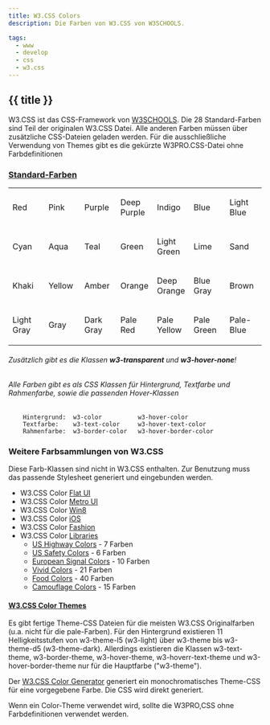 ```yaml
---
title: W3.CSS Colors
description: Die Farben von W3.CSS von W3SCHOOLS.

tags:
  - www
  - develop
  - css
  - w3.css
---
```

<style>.markdown td a,.markdown td a:hover{color:inherit;font-weight:inherit;}.markdown td p{text-align:center}</style>

## {{ title }}

W3.CSS ist das CSS-Framework von [W3SCHOOLS](https://www.w3schools.com/w3css/w3css_references.asp).
Die 28 Standard-Farben sind Teil der originalen W3.CSS Datei. 
Alle anderen Farben müssen über zusätzliche CSS-Dateien geladen werden.
Für die ausschließliche Verwendung von Themes gibt es die gekürzte W3PRO.CSS-Datei ohne Farbdefinitionen

### [Standard-Farben](https://www.w3schools.com/w3css/w3css_color_material.asp)

<table class="w3-table">
<tr>
<td class="w3-panel w3-red" style="width:14%"><p> Red </p></td>
<td class="w3-panel w3-pink" style="width:14%"><p> Pink </p></td>
<td class="w3-panel w3-purple" style="width:14%"><p> Purple </p></td>
<td class="w3-panel w3-deep-purple" style="width:14%"><p> Deep Purple </p></td>
<td class="w3-panel w3-indigo" style="width:14%"><p> Indigo </p></td>
<td class="w3-panel w3-blue" style="width:14%"><p> Blue </p></td>
<td class="w3-panel w3-light-blue" style="width:14%"><p> Light Blue </p></td>
</tr>
<tr>
<td class="w3-panel w3-cyan"><p> Cyan </p></td>
<td class="w3-panel w3-aqua"><p> Aqua </p></td>
<td class="w3-panel w3-teal"><p> Teal </p></td>
<td class="w3-panel w3-green"><p> Green </p></td>
<td class="w3-panel w3-light-green"><p> Light Green </p></td>
<td class="w3-panel w3-lime"><p> Lime </p></td>
<td class="w3-panel w3-sand"><p> Sand </p></td>
</tr>
<tr>
<td class="w3-panel w3-khaki"><p> Khaki </p></td>
<td class="w3-panel w3-yellow"><p> Yellow </p></td>
<td class="w3-panel w3-amber"><p> Amber </p></td>
<td class="w3-panel w3-orange"><p> Orange </p></td>
<td class="w3-panel w3-deep-orange"><p> Deep Orange </p></td>
<td class="w3-panel w3-blue-gray"><p> Blue Gray </p></td>
<td class="w3-panel w3-brown"><p> Brown </p></td>
</tr>
<tr>
<td class="w3-panel w3-light-gray"><p> Light Gray </p></td>
<td class="w3-panel w3-gray" ><p> Gray </p></td>
<td class="w3-panel w3-dark-gray"><p> Dark Gray </p></td>
<td class="w3-panel w3-pale-red"><p> Pale Red </p></td>
<td class="w3-panel w3-pale-yellow"><p> Pale Yellow </p></td>
<td class="w3-panel w3-pale-green"><p> Pale Green </p></td>
<td class="w3-panel w3-pale-blue"><p> Pale-Blue </p></td>
</tr>
</table>

###### Zusätzlich gibt es die Klassen **w3-transparent** und **w3-hover-none**!
###### Alle Farben gibt es als CSS Klassen für Hintergrund, Textfarbe und Rahmenfarbe, sowie die passenden Hover-Klassen  

    	Hintergrund:  w3-color          w3-hover-color      
		Textfarbe:    w3-text-color     w3-hover-text-color  
		Rahmenfarbe:  w3-border-color   w3-hover-border-color  

### Weitere Farbsammlungen von W3.CSS
Diese Farb-Klassen sind nicht in W3.CSS enthalten.
Zur Benutzung muss das passende Stylesheet generiert und eingebunden werden.
- W3.CSS Color [Flat UI](https://www.w3schools.com/lib/w3-colors-flat.css)
- W3.CSS Color [Metro UI](https://www.w3schools.com/lib/w3-colors-metro.css)
- W3.CSS Color [Win8](https://www.w3schools.com/lib/w3-colors-win8.css)
- W3.CSS Color [iOS](https://www.w3schools.com/lib/w3-colors-ios.css)
- W3.CSS Color [Fashion](https://www.w3schools.com/lib/w3-colors-2021.css)
- W3.CSS Color [Libraries](https://www.w3schools.com/w3css/w3css_color_libraries.asp)
	- [US Highway Colors](https://www.w3schools.com/lib/w3-colors-highway.css) - 7 Farben
	- [US Safety Colors](https://www.w3schools.com/lib/w3-colors-safety.css) - 6 Farben
	- [European Signal Colors](https://www.w3schools.com/lib/w3-colors-signal.css) - 10 Farben
	- [Vivid Colors](https://www.w3schools.com/lib/w3-colors-vivid.css) - 21 Farben
	- [Food Colors](https://www.w3schools.com/lib/w3-colors-food.css) - 40 Farben
	- [Camouflage Colors](https://www.w3schools.com/lib/w3-colors-camo.css) - 15 Farben

#### [W3.CSS Color Themes](https://www.w3schools.com/w3css/w3css_color_themes.asp)

Es gibt fertige Theme-CSS Dateien für die meisten W3.CSS Originalfarben (u.a. nicht für die pale-Farben).
Für den Hintergrund existieren 11 Helligkeitsstufen von w3-theme-l5 (w3-light) über w3-theme bis w3-theme-d5 (w3-theme-dark).
Allerdings existieren die Klassen w3-text-theme, w3-border-theme, w3-hover-theme, w3-hoverr-text-theme und w3-hover-border-theme
 nur für die Hauptfarbe ("w3-theme").

Der  [W3.CSS Color Generator](https://www.w3schools.com/w3css/w3css_color_generator.asp)
generiert ein monochromatisches Theme-CSS für eine vorgegebene Farbe. Die CSS wird direkt generiert.

Wenn ein Color-Theme verwendet wird, sollte die W3PRO,CSS ohne Farbdefinitionen verwendet werden.
